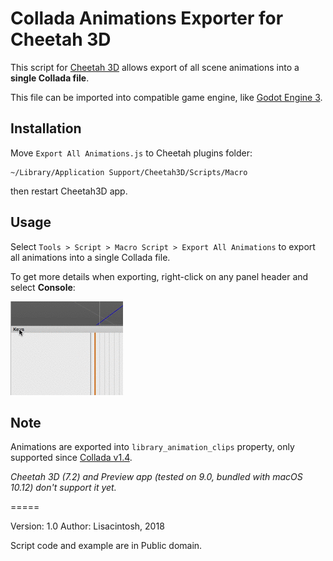 Collada Animations Exporter for Cheetah 3D
==========================================

This script for [Cheetah 3D](https://www.cheetah3d.com/) allows export of all scene animations into a **single Collada file**.

This file can be imported into compatible game engine, like [Godot Engine 3](https://godotengine.org/).


Installation
------------

Move `Export All Animations.js` to Cheetah plugins folder:

```
~/Library/Application Support/Cheetah3D/Scripts/Macro

```

then restart Cheetah3D app.


Usage
-----

Select `Tools > Script > Macro Script > Export All Animations` to export all animations into a single Collada file.


To get more details when exporting, right-click on any panel header and select **Console**:

![show console](images/show-console.gif "Show Console")


Note
----

Animations are exported into `library_animation_clips` property, only supported since [Collada v1.4](https://www.collada.org/2005/11/COLLADASchema/).

*Cheetah 3D (7.2) and Preview app (tested on 9.0, bundled with macOS 10.12) don't support it yet.*


=====

Version: 1.0
Author: Lisacintosh, 2018

Script code and example are in Public domain.
